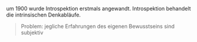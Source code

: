 um 1900 wurde Introspektion erstmals angewandt. Introspektion behandelt die intrinsischen Denkabläufe.
>Problem: jegliche Erfahrungen des eigenen Bewusstseins sind subjektiv
